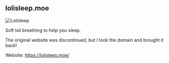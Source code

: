 ## lolisleep.moe

![Lolisleep](https://github.com/Tenpi/lolisleep.moe/blob/master/assets/images/readmeimage.png?raw=true)

Soft loli breathing to help you sleep.

The original website was discontinued, but I took the domain and brought it back!

Website: https://lolisleep.moe/
